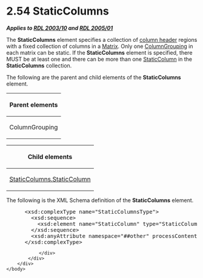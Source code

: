<html dir="LTR" xmlns:mshelp="http://msdn.microsoft.com/mshelp" xmlns:ddue="http://ddue.schemas.microsoft.com/authoring/2003/5" xmlns:xlink="http://www.w3.org/1999/xlink" xmlns:tool="http://www.microsoft.com/tooltip">
    <head>
        <meta http-equiv="Content-Type" content="text/html; CHARSET=utf-8"></meta>
        <meta name="save" content="history"></meta>
        <title>2.54 StaticColumns</title>
        <xml>
            <mshelp:toctitle title="2.54 StaticColumns"></mshelp:toctitle>
            <mshelp:rltitle title="[MS-RDL]: StaticColumns"></mshelp:rltitle>
            <mshelp:keyword index="A" term="9aa555d4-c620-490b-8d47-cd3df4117cd8"></mshelp:keyword>
            <mshelp:attr name="DCSext.ContentType" value="open specification"></mshelp:attr>
            <mshelp:attr name="AssetID" value="9aa555d4-c620-490b-8d47-cd3df4117cd8"></mshelp:attr>
            <mshelp:attr name="TopicType" value="kbRef"></mshelp:attr>
            <mshelp:attr name="DCSext.Title" value="[MS-RDL]: StaticColumns" />
        </xml>
    </head>
    <body>
        <div id="header">
            <h1 class="heading">2.54 StaticColumns</h1>
        </div>
        <div id="mainSection">
            <div id="mainBody">
                <div id="allHistory" class="saveHistory"></div>
                <div id="sectionSection0" class="section" name="collapseableSection">
                    

<p><b><i>Applies to </i></b><a href="a7e2ad00-07c8-4f6d-80ab-3ad55df7b233.md"><b><i>RDL 2003/10</i></b></a><b>
<i>and </i></b><a href="3ebe2912-4958-4832-b391-cad1f5e13338.md"><b><i>RDL 2005/01</i></b></a></p>

<p>The <b>StaticColumns</b> element specifies a collection of <a href="b2482b3f-74ab-4ca8-a9e5-c07955011743.md#gt_b44f1311-4a23-47b8-95a3-71a765d42c80">column header</a> regions with
a fixed collection of columns in a <a href="25419c0a-c7c6-43d7-8ca5-1af842666dcb.md">Matrix</a>. Only one <a href="dc090e7a-cb5f-477c-9157-b1a087d66cfc.md">ColumnGrouping</a> in each
matrix can be static. If the <b>StaticColumns</b> element is specified, there
MUST be at least one and there can be more than one <a href="5ce81585-de46-403d-bfbf-feebaa70e46b.md">StaticColumn</a> in the <b>StaticColumns</b>
collection.</p>

<p>The following are the parent and child elements of the <b>StaticColumns</b>
element.</p>

<table>
 <thead>
  <tr>
   <th>
   <p>Parent elements</p>
   </th>
  </tr>
 </thead>
 <tr>
  <td>
  <p>ColumnGrouping</p>
  </td>
 </tr>
</table>

<p> </p>

<table>
 <thead>
  <tr>
   <th>
   <p>Child elements</p>
   </th>
  </tr>
 </thead>
 <tr>
  <td>
  <p><a href="40dcbca3-c51a-4cfc-8241-8bca834f1cd4.md">StaticColumns.StaticColumn</a></p>
  </td>
 </tr>
</table>

<p>The following is the XML Schema definition of the <b>StaticColumns</b>
element.</p>

<dl>
<dd>
<div><pre> &lt;xsd:complexType name=&quot;StaticColumnsType&quot;&gt;
   &lt;xsd:sequence&gt;
     &lt;xsd:element name=&quot;StaticColumn&quot; type=&quot;StaticColumnType&quot; maxOccurs=&quot;unbounded&quot; /&gt;
   &lt;/xsd:sequence&gt;
   &lt;xsd:anyAttribute namespace=&quot;##other&quot; processContents=&quot;skip&quot; /&gt;
 &lt;/xsd:complexType&gt;
</pre></div>
</dd></dl>


                </div>
            </div>
        </div>
    </body>
</html>